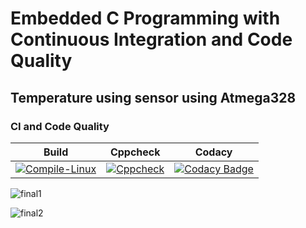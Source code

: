 # Embedded C Programming with Continuous Integration and Code Quality

## Temperature using sensor using Atmega328

### CI and Code Quality

|Build|Cppcheck|Codacy|
|:--:|:--:|:--:|
|[![Compile-Linux](https://github.com/28-shravya/Emb-C-Project/actions/workflows/compile.yml/badge.svg)](https://github.com/28-shravya/Emb-C-Project/actions/workflows/compile.yml)|[![Cppcheck](https://github.com/28-shravya/Emb-C-Project/actions/workflows/codequality.yml/badge.svg)](https://github.com/28-shravya/Emb-C-Project/actions/workflows/codequality.yml)|[![Codacy Badge](https://app.codacy.com/project/badge/Grade/5e80fe936c6742deb825f7ef962298cd)](https://www.codacy.com/gh/28-shravya/Emb-C-Project/dashboard?utm_source=github.com&amp;utm_medium=referral&amp;utm_content=28-shravya/Emb-C-Project&amp;utm_campaign=Badge_Grade)|

![final1](https://user-images.githubusercontent.com/66370715/116511947-e00eac80-a8e4-11eb-8e33-6be40319bd67.png)

![final2](https://user-images.githubusercontent.com/66370715/116511953-e2710680-a8e4-11eb-8810-d097fa056383.png)
